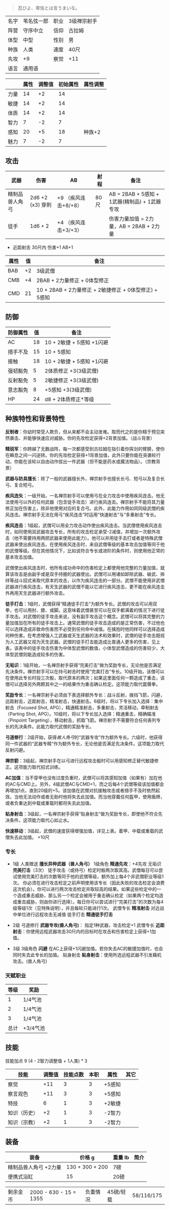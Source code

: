 > 忍びよ、卑怯とは言うまいな。

<table>
  <tr>
      <td>名字</td>
      <td>苇名弦一郎</td>
      <td>职业</td>
      <td>3级禅宗射手</td>
  </tr>
  <tr>
      <td>阵营</td>
      <td>守序中立</td>
      <td>信仰</td>
      <td>古拉姆</td>
  </tr>
  <tr>
      <td>体型</td>
      <td>中型</td>
      <td>性别</td>
      <td>男</td>
  </tr>
  <tr>
      <td>种族</td>
      <td>人类</td>
      <td>速度</td>
      <td>40尺</td>
  </tr>
  <tr>
      <td>先攻</td>
      <td>+9</td>
      <td>察觉</td>
      <td>+11</td>
  </tr>
  <tr>
      <td>语言</td>
      <td colspan="3">通用语</td>
  </tr>
</table> 


|      | 属性 | 调整值 | 初始属性 | 属性调整 |
| ---- | ---- | ------ | -------- | -------- |
| 力量 |  14  |  +2 |  14  |  |
| 敏捷 |  14  |  +2 |  14  |
| 体质 |  14  |  +2 |  14  |
| 智力 |  7  |  -2 |  7  |
| 感知 |  20  |  +5 |  18  | 种族+2  
| 魅力 |  7 |  -2  |  7  | 

## 攻击
| 武器 | 伤害  | AB | 射程 | 备注 | 
| ---- | ---- |  ---- | ---- | ---- |
| 精制品兽人角弓   |  2d6 +2 (x3) 穿刺  |  +9 （疾风连击+8/+8） |  80尺   |  AB = 2BAB + 5感知 + 1武器(精制品) + 1武器专攻
| 徒手 | 1d6 + 2 | +4 （疾风连击+3/+3）| |  伤害力量加值 = 2力量，AB = 2BAB + 2力量

- 近距射击 30尺内 伤害+1 AB+1
 
| 属性  | 值 | 备注 | 
| ---- | ---- | ------ | 
| BAB |  +2  | 3级武僧   |  
| CMB |  +4  |  2BAB + 2力量修正 + 0体型修正 |  
| CMD |  21   |  10 + 2BAB + 2力量修正 + 2敏捷修正 + 0体型修正) + 5感知  |  

## 防御

| 防御属性  | 值 | 备注 | 
| ---- | ---- | ------ | 
| AC |  18  | 10 + 2敏捷 + 5感知 +1闪避    |  
| 措手不及 |  15  | 10 + 5感知   |  
| 接触 |  18  |  10 + 2敏捷 + 5感知 +1闪避 |  
| 强韧豁免 |  5  |  2体质修正 +3(3级武僧)   | 
| 反射豁免 |  5  |  2敏捷修正 +3(3级武僧)   | 
| 意志豁免 |  8  |  +5感知 +3(3级武僧)   | 
| HP |  24  |  d8 + 2体质修正*等级    | 


## 种族特性和背景特性

**反制者**：你幼时常受人欺负，但从来都不会主动发难。取而代之的是你精于预见突然袭击、并能够快速应对威胁。你的先攻检定获得+2背景加值。（战斗背景）

**精锐军**：你跨越了无数战阵，每一次都感受到古拉姆在指引着你挥剑的臂膀，使你在瞬息之间一闪逆转。你的先攻检定获得+1背景加值，此外只要你能在突袭轮行动，你能在该轮以自由动作拔出一件武器（但不能是药水或魔法物品）。（宗教背景） 

**武器与防具擅长**：除了一般的武器擅长外，禅宗射手也擅长长弓、短弓以及复合长弓、复合短弓。

**疾风连矢**：一级开始，一名禅宗射手可以使用弓在全力攻击中使用疾风连击。他无法使用弓以外的任何武器（包含徒手攻击）进行疾风连击。禅宗射手不能将其力量修正加在伤害上，除非他使用对应的复合弓。此外，此能力作用如同同级武僧的疾风连击。禅宗射手无法在用弓“疾风连击”时运用“快速射击”与“多重射击”专长。

**疾风连击**：1级起，武僧可以用全力攻击动作使出疾风连击。当武僧使用疾风连击时，如同使用双武器攻击专长，所有的攻击检定承受-2减值，并增加一次额外攻击（他不需要持用两把武器来使用此能力）。他可以并用徒手击打或者是特殊武僧武器来使出疾风连击。在使用疾风连击时，来自武僧等级的基本攻击加值等同于他的武僧等级。但在其他情况下，比如说符合专长或进阶的条件时，则使用他正常的基本攻击加值。

武僧使出疾风连击时，他所有成功命中的伤害检定上都使用他完整的力量加值，就算该攻击是由副手或是双手持握的武器使出。武僧可以用诸如卸除武器、破武、摔绊等战斗招式来取代原本的攻击，以作为疾风连击的一部分。武僧不能使用非武僧武器进行疾风连击，有天生武器的武僧不能以它进行疾风连击，更不能在疾风连击外再用天生武器进行额外攻击。

**徒手打击**：1级时，武僧获得“精通徒手打击”为额外专长。武僧的攻击可以用双拳，也可以用肘、膝、或脚。这意味着武僧甚至可以在双手都满着的情况下进行徒手攻击。对武僧的徒手攻击来说，没有副手攻击这个概念。武僧可以将其完整的力量加值加在所有的徒手攻击上。通常武僧的徒手攻击造成的是正常伤害，不过他也可以选择造成非致命伤害而不必受到任何命中减值。在擒抱时他同样可以选择造成何种伤害。在考虑增强人工武器或天生武器的法术和效果时，武僧的徒手攻击既视为人工武器又视为天生武器。武僧的徒手打击能造成比普通人更多的伤害，见上表。该表中的徒手攻击伤害为中体型武僧的数值，小体型武僧造成的伤害较少，大体型武僧则能造成较多的伤害。

**无垢识**：1级开始，一名禅宗射手获得“完美打击”做为奖励专长，无论他是否满足先决条件。禅宗射手可以在持弓射击时使用“完美打击”专长。10级开始，该僧可以在使用此专长时投三次骰，取代原本的两次；如果这里面任何一颗造成了重击，该僧可以选择另外两颗其中之一的结果作为重击确认检定。这项能力取代震慑拳。

**奖励专长**：一名禅宗射手必须由下表选择额外专长：战斗反射，拨挡飞箭，闪避，远距射击，近距射击，精准射击，快速射击。6级时，将以下专长加入选择：集中射击（Focused Shot, APG），精通精准射击，多重射击，灵活移动，牵制射击（Parting Shot, APG）。10级时，将以下专长加入选择：精通重击，精确瞄准（Pinpoint Targeting），移动射击，抓取飞箭。禅宗射手不需要符合任何表列专长的先决条件。此能力取代武僧的奖励专长。

**弓道修行**：2级开始，获得*兽人角弓*的“武器专攻”作为额外专长。六级时，他获得同一件武器的“武器专精”作为额外专长，无论他是否满足先决条件。这项能力取代反射闪避。

**禅宗箭**：3级起，禅宗射手在以弓进行远程攻击骰时可以用感知修正替代敏捷修正。这项能力取代招式训练。

**AC加值**：当不穿甲也没有过度负重时，武僧可以将其感知加值（如果有）加在他的AC与CMD上。另外，4级武僧AC与CMD+1，而之后每4个武僧等级该加值都会再增加1点，直到20级的+5。该加值在武僧对抗接触攻击或者措手不及时依然起效。当他无法动作或者无助时他将失去此加值。而当他穿戴任何盔甲，使用盾牌，或者负重达到中载或重载时都将失去此加值。

**贴身射击**：3级起，一名禅宗射手获得“贴身射击”做为奖励专长，即使他不符合先决条件。这项能力取代心如止水。

**快速移动**：3级起，武僧的速度获得增强加值，详见上表。着甲、中载或重载的武僧失去此加值。 +10尺

### 专长
- 1级
人类赠送 **擅长异种武器（兽人角弓）**
1级角色 **精通先攻**：+4先攻
无垢识 **完美打击**（3次） 徒手攻击（或持弓）检定时骰两次取其高。武僧每日可以尝试使用完美打击的次数等同于他的武僧等级，额外加上每4个非武僧职业等级1次。
你必须在进行攻击检定之前声明使用该专长（因此失败的攻击检定会浪费这次机会）。你可以进行两次攻击检定并取较高的结果。如果这些检定中的一个造成重击威胁，那么另一个检定会被用于重击确认检定（如果两个检定均造成重击威胁，则由你进行选择）。每日你可以尝试进行“完美打击”的次数为每4级等级1次（见特殊说明），并且每轮只能进行1次。
武僧专长 **精准射击** 对近战中单位进行远程攻击无减值
徒手打击 **精通徒手打击**

- 2级
弓道修行 **武器专攻(兽人角弓)**： 指定1种武器，攻击检定+1
武僧专长 **近距射击**：你使用远程武器攻击30尺内的目标时在攻击和伤害检定上获得+1加值。

- 3级
3级角色 **闪避** 在AC上获得+1闪避加值。若你失去AC的敏捷加值时，也会同时失去此专长的加值。
贴身射击 **贴身射击**：使用所选远程武器不引发藉机攻击。(兽人角弓)


### 天赋职业
| 等级 | 奖励           |
| ---- | ------------- |
| 1    | 1/4气池 |
| 2    | 1/4气池 |
| 3    | 1/4气池 |
| 总计 | +3/4气池 |

## 技能

技能加点 9 (4 - 2智力调整值 + 1人类) * 3

| 技能       | 调整值 | 技能点数 | 本职 | 属性 | 其它     |
| ---------- | ------ | -------- | ---- | ---- | -------- |
| 察觉 | +11 | 3 | 3 | +5感知
| 察言观色 | +11 | 3 | 3 | +5感知
| 特技 | 6 | 1 | 3 | +2敏捷
| 知识（历史） | +2 | 1 | 3 | -2智力
| 知识（宗教） | +2 | 1 | 3 | -2智力

## 装备

| 装备         | 价格 g | 重量 lb | 简介 |
| ------------ | ------ | ------- | ---- 
| 精制品兽人角弓 +2力量  |  130 + 300 + 200  |  7磅   | 
| 便携式浴缸 | 15 | 20磅 |

<table>
    <tr>
        <td>剩余金币</td>
        <td>2000 - 630 - 15 = 1355</td>
	    <td>负重情况</td>
        <td>45磅/轻载</td>
	    <td>58/116/175</td>
    </tr>
</table>
 
